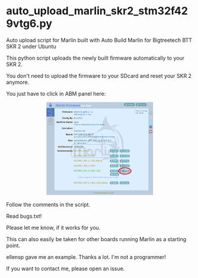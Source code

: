 # auto_upload_marlin_skr2_stm32f429vtg6.py

Auto upload script for Marlin built with Auto Build Marlin for Bigtreetech BTT SKR 2 under Ubuntu

This python script uploads the newly built firmware automatically to your SKR 2.

You don't need to upload the firmware to your SDcard and reset your SKR 2 anymore.

You just have to click in ABM panel here:
<p align="center"><img src="github_look/abm_panel.png" height="250" alt="MarlinFirmware's logo" /></p>

Follow the comments in the script.

Read bugs.txt!

Please let me know, if it works for you.

This can also easily be taken for other boards running Marlin as a starting point.

ellensp gave me an example. Thanks a lot. I'm not a programmer!

If you want to contact me, please open an issue.
